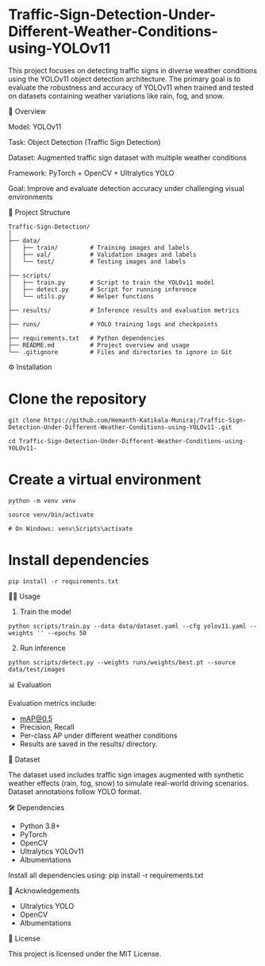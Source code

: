 # Traffic-Sign-Detection-Under-Different-Weather-Conditions-using-YOLOv11

This project focuses on detecting traffic signs in diverse weather conditions using the YOLOv11 object detection architecture. The primary goal is to evaluate the robustness and accuracy of YOLOv11 when trained and tested on datasets containing weather variations like rain, fog, and snow.

🧠 Overview

Model: YOLOv11

Task: Object Detection (Traffic Sign Detection)

Dataset: Augmented traffic sign dataset with multiple weather conditions

Framework: PyTorch + OpenCV + Ultralytics YOLO

Goal: Improve and evaluate detection accuracy under challenging visual environments

📁 Project Structure
```
Traffic-Sign-Detection/
│
├── data/
│   ├── train/         # Training images and labels
│   ├── val/           # Validation images and labels
│   └── test/          # Testing images and labels
│
├── scripts/
│   ├── train.py       # Script to train the YOLOv11 model
│   ├── detect.py      # Script for running inference
│   └── utils.py       # Helper functions
│
├── results/           # Inference results and evaluation metrics
│
├── runs/              # YOLO training logs and checkpoints
│
├── requirements.txt   # Python dependencies
├── README.md          # Project overview and usage
└── .gitignore         # Files and directories to ignore in Git
```
⚙️ Installation

# Clone the repository
```
git clone https://github.com/Hemanth-Katikala-Muniraj/Traffic-Sign-Detection-Under-Different-Weather-Conditions-using-YOLOv11-.git

cd Traffic-Sign-Detection-Under-Different-Weather-Conditions-using-YOLOv11-
```
# Create a virtual environment 
```
python -m venv venv

source venv/bin/activate  

# On Windows: venv\Scripts\activate
```
# Install dependencies

```
pip install -r requirements.txt
```

🏃‍♂️ Usage

1. Train the model

```
python scripts/train.py --data data/dataset.yaml --cfg yolov11.yaml --weights '' --epochs 50
```
2. Run inference

```
python scripts/detect.py --weights runs/weights/best.pt --source data/test/images
```
📊 Evaluation

Evaluation metrics include:

- mAP@0.5
- Precision, Recall
- Per-class AP under different weather conditions
- Results are saved in the results/ directory.

🧪 Dataset

The dataset used includes traffic sign images augmented with synthetic weather effects (rain, fog, snow) to simulate real-world driving scenarios. Dataset annotations follow YOLO format.

🛠️ Dependencies

- Python 3.8+
- PyTorch
- OpenCV
- Ultralytics YOLOv11
- Albumentations

Install all dependencies using:
pip install -r requirements.txt

📌 Acknowledgements

- Ultralytics YOLO
- OpenCV
- Albumentations

📃 License

This project is licensed under the MIT License.
